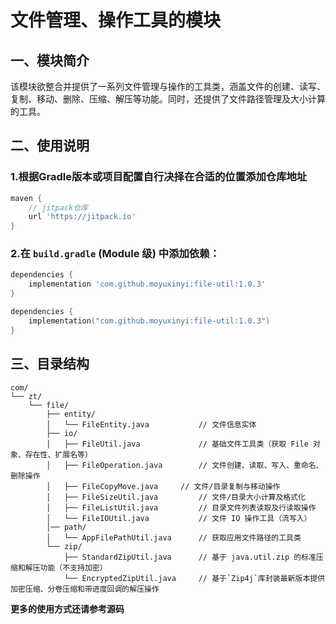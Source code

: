 # 文件管理、操作工具的模块

## 一、模块简介
该模块欲整合并提供了一系列文件管理与操作的工具类，涵盖文件的创建、读写、复制、移动、删除、压缩、解压等功能。同时，还提供了文件路径管理及大小计算的工具。

## 二、使用说明

### 1.根据Gradle版本或项目配置自行决择在合适的位置添加仓库地址
```groovy
maven {
    // jitpack仓库
    url 'https://jitpack.io' 
}
```

### 2.在 `build.gradle` (Module 级) 中添加依赖：
```groovy
dependencies {
    implementation 'com.github.moyuxinyi:file-util:1.0.3'
}
```

```kotlin
dependencies {
    implementation("com.github.moyuxinyi:file-util:1.0.3")
}
```

## 三、目录结构
```text
com/
└── zt/
    └── file/
        ├── entity/
        │   └── FileEntity.java           // 文件信息实体
        ├── io/
        │   ├── FileUtil.java             // 基础文件工具类（获取 File 对象、存在性、扩展名等）
        │   ├── FileOperation.java        // 文件创建、读取、写入、重命名、删除操作
        │   ├── FileCopyMove.java     // 文件/目录复制与移动操作
        │   ├── FileSizeUtil.java         // 文件/目录大小计算及格式化
        │   ├── FileListUtil.java         // 目录文件列表读取及行读取操作
        │   └── FileIOUtil.java           // 文件 IO 操作工具（流写入）
        │── path/
        │   └── AppFilePathUtil.java      // 获取应用文件路径的工具类
        └── zip/
            ├── StandardZipUtil.java      // 基于 java.util.zip 的标准压缩和解压功能（不支持加密）
            └── EncryptedZipUtil.java     // 基于`Zip4j`库封装最新版本提供加密压缩、分卷压缩和带进度回调的解压操作
```

**更多的使用方式还请参考源码**